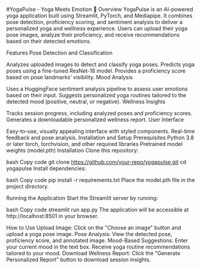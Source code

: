 #YogaPulse - Yoga Meets Emotion 🌸
Overview
YogaPulse is an AI-powered yoga application built using Streamlit, PyTorch, and Mediapipe. It combines pose detection, proficiency scoring, and sentiment analysis to deliver a personalized yoga and wellness experience. Users can upload their yoga pose images, analyze their proficiency, and receive recommendations based on their detected emotions.

Features
Pose Detection and Classification

Analyzes uploaded images to detect and classify yoga poses.
Predicts yoga poses using a fine-tuned ResNet-18 model.
Provides a proficiency score based on pose landmarks' visibility.
Mood Analysis

Uses a HuggingFace sentiment analysis pipeline to assess user emotions based on their input.
Suggests personalized yoga routines tailored to the detected mood (positive, neutral, or negative).
Wellness Insights

Tracks session progress, including analyzed poses and proficiency scores.
Generates a downloadable personalized wellness report.
User Interface

Easy-to-use, visually appealing interface with styled components.
Real-time feedback and pose analysis.
Installation and Setup
Prerequisites
Python 3.8 or later
torch, torchvision, and other required libraries
Pretrained model weights (model.pth)
Installation
Clone this repository:

bash
Copy code
git clone https://github.com/your-repo/yogapulse.git
cd yogapulse
Install dependencies:

bash
Copy code
pip install -r requirements.txt
Place the model.pth file in the project directory.

Running the Application
Start the Streamlit server by running:

bash
Copy code
streamlit run app.py
The application will be accessible at http://localhost:8501 in your browser.

How to Use
Upload Image: Click on the "Choose an image" button and upload a yoga pose image.
Pose Analysis: View the detected pose, proficiency score, and annotated image.
Mood-Based Suggestions:
Enter your current mood in the text box.
Receive yoga routine recommendations tailored to your mood.
Download Wellness Report: Click the "Generate Personalized Report" button to download session insights.

